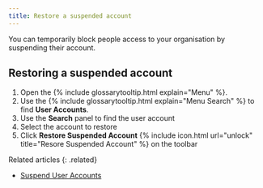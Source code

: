 ```yaml
---
title: Restore a suspended account
---
```


You can temporarily block people access to your organisation by suspending their account.

## Restoring a suspended account

1. Open the {% include glossarytooltip.html explain="Menu" %}.
1. Use the {% include glossarytooltip.html explain="Menu Search" %} to find **User Accounts**.
1. Use the **Search** panel to find the user account
1. Select the account to restore
1. Click **Restore Suspended Account** {% include icon.html url="unlock" title="Resore Suspended Account" %} on the toolbar

Related articles
{: .related}
* [Suspend User Accounts](suspend)